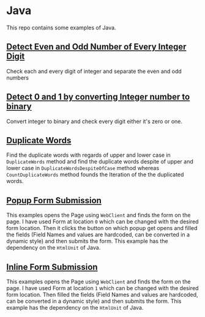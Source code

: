 # Java
This repo contains some examples of Java.

## [Detect Even and Odd Number of Every Integer Digit](examples/DetectEvenOdd.java)
Check each and every digit of integer and separate the even and odd numbers

## [Detect 0 and 1 by converting Integer number to binary](examples/DetectEvenOddInBinary.java)
Convert integer to binary and check every digit either it's zero or one.

## [Duplicate Words](examples/DuplicateWords.java)
Find the duplicate words with regards of upper and lower case in `DuplicateWords` method and find the duplicate words despite of upper and lower case in `DuplicateWordsDespiteOfCase` method whereas `CountDuplicateWords`  method founds the Iteration of the the duplicated words.

## [Popup Form Submission](examples/PopupForm.java)
This examples opens the Page using `WebClient` and finds the form on the page. I have used Form at location `0` which can be changed with the desired form location. Then it clicks the button on which popup get opens and filled the fields (Field Names and values are hardcoded, can be converted in a dynamic style) and then submits the form. This example has the dependency on the `HtmlUnit` of Java.

## [Inline Form Submission](examples/InlineForm.java)
This examples opens the Page using `WebClient` and finds the form on the page. I have used Form at location `1` which can be changed with the desired form location. Then filled the fields (Field Names and values are hardcoded, can be converted in a dynamic style) and then submits the form. This example has the dependency on the `HtmlUnit` of Java.

